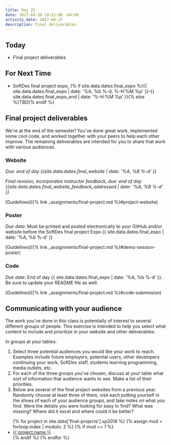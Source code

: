 ```yaml
---
title: Day 25
date: 2017-04-30 19:21:00 -04:00
activity_date: 2017-04-27
description: Final deliverables
---
```


## Today

* Final project deliverables

## For Next Time

* SoftDes final project expo, {% if site.data.dates.final_expo %}{{ site.data.dates.final_expo | date: '%A, %b %-d, %-H:%M %p' }}–{{ site.data.dates.final_expo_end | date: '%-H:%M %p' }}{% else %}TBD{% endif %}

## Final project deliverables

We're at the end of the semester! You've done great work, implemented some
cool code, and worked together with your peers to help each other improve. The
remaining deliverables are intended for you to share that work with various
audiences.

### Website

_Due: end of day {{site.data.dates.final_website | date: '%A, %B %-d' }}_

_Final revision, incorporates instructor feedback, due: end of day {{site.data.dates.final_website_feedback_addressed | date: '%A, %B %-d' }}_

[Guidelines]({% link _assignments/final-project.md %}#project-website)

### Poster

_Due date_: Must be printed and posted electronically to your GitHub and/or
website before the SoftDes final project Expo {{ site.data.dates.final_expo | date: '%A, %b %-d' }}

[Guidelines]({% link _assignments/final-project.md %}#demo-session-poster)

### Code

_Due date_: End of day {{ site.data.dates.final_expo | date: '%A, %b %-d' }}. Be sure to update your README file as
well.

[Guidelines]({% link _assignments/final-project.md %}#code-submission)

## Communicating with your audience

The work you've done in this class is potentially of interest to several
different groups of people. This exercise is intended to help you select what
content to include and prioritize in your website and other deliverables.

In groups at your tables:

1. Select three potential audiences you would like your work to reach. Examples include future employers, potential users, other developers continuing your work, SoftDes staff, students learning programming, media outlets, etc.
2. For each of the three groups you've chosen, discuss at your table what sort of information that audience wants to see. Make a list of their priorities.
3. Below are several of the final project websites from a previous year. Randomly choose at least three of them, visit each putting yourself in the shoes of each of your audience groups, and take notes on what you find. Were the details you were looking for easy to find? What was missing? Where did it excel and where could it be better?

<ul>
{% for project in site.data['final-projects'].sp2016 %}
{% assign mod = forloop.index | modulo: 2 %}
{% if mod == 1 %}
<li><a href="{{ project.website }}">{{ project.name }}</a></li>
{% endif %}
{% endfor %}
</ul>
